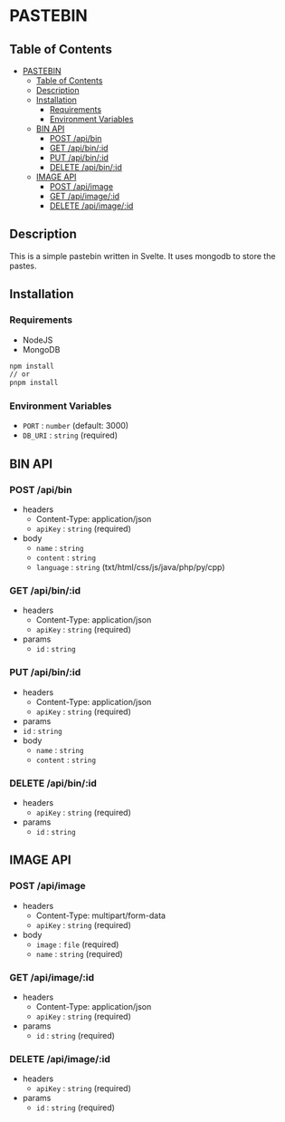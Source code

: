 # PASTEBIN 

## Table of Contents 
- [PASTEBIN](#pastebin)
  - [Table of Contents](#table-of-contents)
  - [Description](#description)
  - [Installation](#installation)
    - [Requirements](#requirements)
    - [Environment Variables](#environment-variables)
  - [BIN API](#bin-api)
    - [POST /api/bin](#post-apibin)
    - [GET /api/bin/:id](#get-apibinid)
    - [PUT /api/bin/:id](#put-apibinid)
    - [DELETE /api/bin/:id](#delete-apibinid)
  - [IMAGE API](#image-api)
    - [POST /api/image](#post-apiimage)
    - [GET /api/image/:id](#get-apiimageid)
    - [DELETE /api/image/:id](#delete-apiimageid)

## Description
This is a simple pastebin written in Svelte. It uses mongodb to store the pastes.


## Installation

### Requirements
- NodeJS
- MongoDB


```bash
npm install 
// or 
pnpm install
```

### Environment Variables
- `PORT` : `number` (default: 3000)
- `DB_URI` : `string` (required)

## BIN API

### POST /api/bin
- headers
  - Content-Type: application/json
  - `apiKey` : `string` (required)
- body 
  - `name` : `string`
  - `content` : `string`
  - `language` : `string` (txt/html/css/js/java/php/py/cpp)

### GET /api/bin/:id
- headers
  - Content-Type: application/json
  - `apiKey` : `string` (required)
- params
  - `id` : `string`

### PUT /api/bin/:id
- headers
  - Content-Type: application/json
  - `apiKey` : `string` (required)
-  params
  - `id` : `string`
- body 
  - `name` : `string`
  - `content` : `string`

### DELETE /api/bin/:id
- headers
  - `apiKey` : `string` (required)
- params
  - `id` : `string`

## IMAGE API

### POST /api/image
- headers
  - Content-Type: multipart/form-data
  - `apiKey` : `string` (required)
- body
  - `image` : `file` (required)
  - `name` : `string` (required)

### GET /api/image/:id
- headers
  - Content-Type: application/json
  - `apiKey` : `string` (required)
- params
  - `id` : `string` (required)
  
### DELETE /api/image/:id
- headers
  - `apiKey` : `string` (required)
- params
  - `id` : `string` (required)
  
